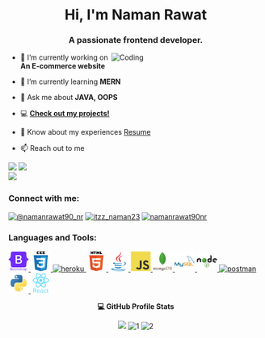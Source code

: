 <h1 align="center">Hi, I'm Naman Rawat</h1>
<h3 align="center">A passionate frontend developer.</h3>
<img align="right" alt="Coding" width="300" src="https://github.com/mayankchaudhary26/Cool-Readme-ideas/blob/master/data/chill%20scene.gif">

- 🔭 I’m currently working on **An E-commerce website**

- 🌱 I’m currently learning **MERN**

- 💬 Ask me about **JAVA, OOPS**
  
- 💻 **[Check out my projects!](https://github.com/Itzz-naman23?tab=repositories)**

- 📄 Know about my experiences [Resume](https://drive.google.com/file/d/1RyIWI5Wny_rU-ptW54RSHCujmpUi96BO/view?usp=sharing)

- 📫 Reach out to me <br>

[![](https://img.shields.io/badge/-Naman_Rawat-blue?style=for-the-badge&logo=Linkedin&logoColor=white&link=https://www.linkedin.com/in/naman-rawat-826068202/)](https://www.linkedin.com/in/namanrawat/)
[![](https://img.shields.io/badge/-namanrawat90.nr@gmail.com-c14438?style=for-the-badge&logo=gmail&logoColor=white&link=mailto:NamanRawat)](mailto:namanrawat23092001@gmail.com)
<br />
[![](https://img.shields.io/badge/-Itzz-naman23-171515?style=for-the-badge&logo=github&logoColor=white)](https://github.com/Itzz-naman23)

<h3 align="left">Connect with me:</h3>
<p align="lhttps://drive.google.com/file/d/1RyIWI5Wny_rU-ptW54RSHCujmpUi96BO/view?usp=sharinghttps://drive.google.com/file/d/1RyIWI5Wny_rU-ptW54RSHCujmpUi96BO/view?usp=sharinghttps://drive.google.com/file/d/1RyIWI5Wny_rU-ptW54RSHCujmpUi96BO/view?usp=sharinghttps://drive.google.com/file/d/1RyIWI5Wny_rU-ptW54RSHCujmpUi96BO/view?usp=sharinghttps://drive.google.com/file/d/1RyIWI5Wny_rU-ptW54RSHCujmpUi96BO/view?usp=sharingeft">
<a href="https://www.hackerrank.com/@namanrawat90_nr" target="blank"><img align="center" src="https://raw.githubusercontent.com/rahuldkjain/github-profile-readme-generator/master/src/images/icons/Social/hackerrank.svg" alt="@namanrawat90_nr" height="30" width="40" /></a>
<a href="https://www.leetcode.com/itzz_naman23" target="blank"><img align="center" src="https://raw.githubusercontent.com/rahuldkjain/github-profile-readme-generator/master/src/images/icons/Social/leet-code.svg" alt="itzz_naman23" height="30" width="40" /></a>
<a href="https://auth.geeksforgeeks.org/user/namanrawat90nr" target="blank"><img align="center" src="https://raw.githubusercontent.com/rahuldkjain/github-profile-readme-generator/master/src/images/icons/Social/geeks-for-geeks.svg" alt="namanrawat90nr" height="30" width="40" /></a>
</p>

<h3 align="left">Languages and Tools:</h3>
<p align="left"> <a href="https://getbootstrap.com" target="_blank" rel="noreferrer"> <img src="https://raw.githubusercontent.com/devicons/devicon/master/icons/bootstrap/bootstrap-plain-wordmark.svg" alt="bootstrap" width="40" height="40"/> </a> <a href="https://www.w3schools.com/css/" target="_blank" rel="noreferrer"> <img src="https://raw.githubusercontent.com/devicons/devicon/master/icons/css3/css3-original-wordmark.svg" alt="css3" width="40" height="40"/> </a> <a href="https://heroku.com" target="_blank" rel="noreferrer"> <img src="https://www.vectorlogo.zone/logos/heroku/heroku-icon.svg" alt="heroku" width="40" height="40"/> </a> <a href="https://www.w3.org/html/" target="_blank" rel="noreferrer"> <img src="https://raw.githubusercontent.com/devicons/devicon/master/icons/html5/html5-original-wordmark.svg" alt="html5" width="40" height="40"/> </a> <a href="https://www.java.com" target="_blank" rel="noreferrer"> <img src="https://raw.githubusercontent.com/devicons/devicon/master/icons/java/java-original.svg" alt="java" width="40" height="40"/> </a> <a href="https://developer.mozilla.org/en-US/docs/Web/JavaScript" target="_blank" rel="noreferrer"> <img src="https://raw.githubusercontent.com/devicons/devicon/master/icons/javascript/javascript-original.svg" alt="javascript" width="40" height="40"/> </a> <a href="https://www.mongodb.com/" target="_blank" rel="noreferrer"> <img src="https://raw.githubusercontent.com/devicons/devicon/master/icons/mongodb/mongodb-original-wordmark.svg" alt="mongodb" width="40" height="40"/> </a> <a href="https://www.mysql.com/" target="_blank" rel="noreferrer"> <img src="https://raw.githubusercontent.com/devicons/devicon/master/icons/mysql/mysql-original-wordmark.svg" alt="mysql" width="40" height="40"/> </a> <a href="https://nodejs.org" target="_blank" rel="noreferrer"> <img src="https://raw.githubusercontent.com/devicons/devicon/master/icons/nodejs/nodejs-original-wordmark.svg" alt="nodejs" width="40" height="40"/> </a> <a href="https://postman.com" target="_blank" rel="noreferrer"> <img src="https://www.vectorlogo.zone/logos/getpostman/getpostman-icon.svg" alt="postman" width="40" height="40"/> </a> <a href="https://www.python.org" target="_blank" rel="noreferrer"> <img src="https://raw.githubusercontent.com/devicons/devicon/master/icons/python/python-original.svg" alt="python" width="40" height="40"/> </a> <a href="https://reactjs.org/" target="_blank" rel="noreferrer"> <img src="https://raw.githubusercontent.com/devicons/devicon/master/icons/react/react-original-wordmark.svg" alt="react" width="40" height="40"/> </a> </p>

<summary style="text-align : center"><b>💻 GitHub Profile Stats</b>
  <br/>
  <p align="center">
  <img width="49%" src="https://github-readme-stats.vercel.app/api?username=Itzz-naman23&show_icons=true&locale=en&count_private=true&hide_border=true&title_color=fff&text_color=ddd&icon_color=1CADFB&bg_color=0F2D3D&include_all_commits=true" />
     <tr><td><img  width="49%" src="https://github-readme-streak-stats.herokuapp.com/?user=Itzz-naman23&theme=tokyonight"  display=block width=100% height=auto alt="1" ></td></tr>
<!--   <img width="49%" src="https://github-readme-streak-stats.herokuapp.com?user=MadhavMishra1607&hide_border=true&date_format=M%20j%5B%2C%20Y%5D&background=0F2D3D&stroke=1CADFB&ring=1CADFB&fire=1CADFB&currStreakNum=FFFFFF&sideNums=FFFFFF&currStreakLabel=1CADFB&border=DDDDDD00&sideLabels=DDDDDD&dates=CCCCCC" />
  </p> -->
 <td><img  width="49%" src="https://github-readme-stats.vercel.app/api/top-langs/?username=Itzz-naman23&theme=radical&layout=compact&hide=Jupyter%20Notebook"  display=block width=100% height=auto  alt="2" ></td>
  </summary>
<p align="center">
</p>
